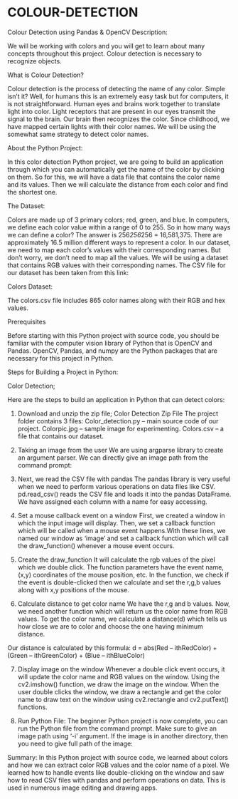 # COLOUR-DETECTION
 Colour Detection using Pandas &amp; OpenCV
Description:

We will be working with colors and you will get to learn about many concepts throughout this project. Colour detection is necessary to recognize objects.

What is Colour Detection?

Colour detection is the process of detecting the name of any color. Simple isn’t it? Well, for humans this is an extremely easy task but for computers, it is not straightforward. Human eyes and brains work together to translate light into color. Light receptors that are present in our eyes transmit the signal to the brain. Our brain then recognizes the color. Since childhood, we have mapped certain lights with their color names. We will be using the somewhat same strategy to detect color names.

About the Python Project:

In this color detection Python project, we are going to build an application through which you can automatically get the name of the color by clicking on them. So for this, we will have a data file that contains the color name and its values. Then we will calculate the distance from each color and find the shortest one.

The Dataset:

Colors are made up of 3 primary colors; red, green, and blue. In computers, we define each color value within a range of 0 to 255. So in how many ways we can define a color? The answer is 256*256*256 = 16,581,375. There are approximately 16.5 million different ways to represent a color. In our dataset, we need to map each color’s values with their corresponding names. But don’t worry, we don’t need to map all the values. We will be using a dataset that contains RGB values with their corresponding names. The CSV file for our dataset has been taken from this link:

Colors Dataset:

The colors.csv file includes 865 color names along with their RGB and hex values.

Prerequisites

Before starting with this Python project with source code, you should be familiar with the computer vision library of Python that is OpenCV and Pandas.
OpenCV, Pandas, and numpy are the Python packages that are necessary for this project in Python.

Steps for Building a Project in Python:

Color Detection;

Here are the steps to build an application in Python that can detect colors:

1. Download and unzip the zip file; Color Detection Zip File
The project folder contains 3 files:
Color_detection.py – main source code of our project.
Colorpic.jpg – sample image for experimenting.
Colors.csv – a file that contains our dataset.

2. Taking an image from the user
We are using argparse library to create an argument parser. We can directly give an image path from the command prompt:

3. Next, we read the CSV file with pandas
The pandas library is very useful when we need to perform various operations on data files like CSV. pd.read_csv() reads the CSV file and loads it into the pandas DataFrame. We have assigned each column with a name for easy accessing.

4. Set a mouse callback event on a window
First, we created a window in which the input image will display. Then, we set a callback function which will be called when a mouse event happens.With these lines, we named our window as ‘image’ and set a callback function which will call the draw_function() whenever a mouse event occurs.

5. Create the draw_function
It will calculate the rgb values of the pixel which we double click. The function parameters have the event name, (x,y) coordinates of the mouse position, etc. In the function, we check if the event is double-clicked then we calculate and set the r,g,b values along with x,y positions of the mouse.

6. Calculate distance to get color name
We have the r,g and b values. Now, we need another function which will return us the color name from RGB values. To get the color name, we calculate a distance(d) which tells us how close we are to color and choose the one having minimum distance.

Our distance is calculated by this formula:
d = abs(Red – ithRedColor) + (Green – ithGreenColor) + (Blue – ithBlueColor)

7. Display image on the window
Whenever a double click event occurs, it will update the color name and RGB values on the window.
Using the cv2.imshow() function, we draw the image on the window. When the user double clicks the window, we draw a rectangle and get the color name to draw text on the window using cv2.rectangle and cv2.putText() functions.

8. Run Python File:
The beginner Python project is now complete, you can run the Python file from the command prompt. Make sure to give an image path using ‘-i’ argument. If the image is in another directory, then you need to give full path of the image:

Summary:
In this Python project with source code, we learned about colors and how we can extract color RGB values and the color name of a pixel. We learned how to handle events like double-clicking on the window and saw how to read CSV files with pandas and perform operations on data. This is used in numerous image editing and drawing apps.

